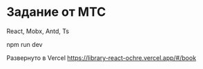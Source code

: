 # Задание от МТС 
React, Mobx, Antd, Ts

npm run dev

Развернуто в Vercel https://library-react-ochre.vercel.app/#/book
